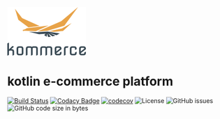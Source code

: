 ![Logon](assets/logo.png)
# kotlin e-commerce platform
[![Build Status](https://travis-ci.org/michalperlak/kommerce.svg?branch=master)](https://travis-ci.org/michalperlak/kommerce)
[![Codacy Badge](https://api.codacy.com/project/badge/Grade/e3e937c30b9346e89deb2f48eda12d70)](https://www.codacy.com/manual/michalperlak/kommerce?utm_source=github.com&amp;utm_medium=referral&amp;utm_content=michalperlak/kommerce&amp;utm_campaign=Badge_Grade)
[![codecov](https://codecov.io/gh/michalperlak/kommerce/branch/master/graph/badge.svg)](https://codecov.io/gh/michalperlak/kommerce)
![License](https://img.shields.io/github/license/michalperlak/kommerce)
![GitHub issues](https://img.shields.io/github/issues/michalperlak/kommerce)
![GitHub code size in bytes](https://img.shields.io/github/languages/code-size/michalperlak/kommerce)
